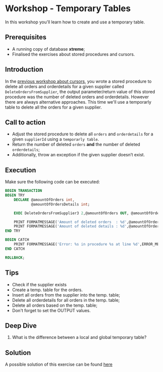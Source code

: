 # Workshop - Temporary Tables
In this workshop you'll learn how to create and use a temporary table.

## Prerequisites
- A running copy of database **xtreme**;
- Finalised the exercises about stored procedures and cursors.

## Introduction
In the [previous workshop about cursors](/workshops/cursors/cursors.md), you wrote a stored procedure to delete all orders and orderdetails for a given supplier called `DeleteOrdersFromSupplier`, the output parameter/return value of this stored procedure was the number of deleted orders and orderdetails. However there are always alternative approaches. This time we'll use a temporarly table to delete all the orders for a given supplier.

## Call to action
- Adjust the stored procedure to delete all `orders` and `orderdetails` for a given `supplierId` using a `temporarly table`.
- Return the number of deleted `orders` **and** the number of deleted `orderdetails`;
- Additionally, throw an exception if the given supplier doesn’t exist.

## Execution
Make sure the following code can be executed:

```sql
BEGIN TRANSACTION
BEGIN TRY
    DECLARE @amountOfOrders int, 
            @amountOfOrdersDetails int;

    EXEC DeleteOrdersFromSupplier3 2,@amountOfOrders OUT, @amountOfOrdersDetails OUT;

    PRINT FORMATMESSAGE('Amount of deleted orders  : %d',@amountOfOrders);
    PRINT FORMATMESSAGE('Amount of deleted details : %d',@amountOfOrdersDetails);
END TRY

BEGIN CATCH
    PRINT FORMATMESSAGE('Error: %s in procedure %s at line %d',ERROR_MESSAGE(),ERROR_PROCEDURE(), ERROR_LINE());
END CATCH

ROLLBACK;
```

## Tips
- Check if the supplier exists
- Create a temp. table for the orders.
- Insert all orders from the supplier into the temp. table;
- Delete all orderdetails for all orders in the temp. table;
- Delete all orders based on the temp. table; 
- Don't forget to set the OUTPUT values.

## Deep Dive
1. What is the difference between a local and global temporary table?

## Solution
A possible solution of this exercise can be found [here](solutions/temp-tables-1.sql)
